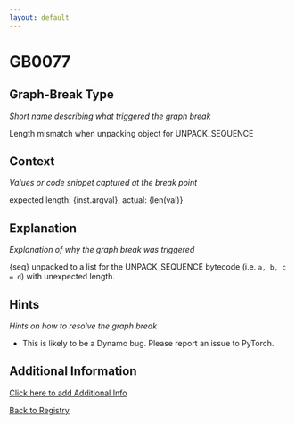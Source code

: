 ```yaml
---
layout: default
---
```

# GB0077

## Graph-Break Type
*Short name describing what triggered the graph break*

Length mismatch when unpacking object for UNPACK_SEQUENCE

## Context
*Values or code snippet captured at the break point*

expected length: {inst.argval}, actual: {len(val)}

## Explanation
*Explanation of why the graph break was triggered*

{seq} unpacked to a list for the UNPACK_SEQUENCE bytecode (i.e. `a, b, c = d`) with unexpected length.

## Hints
*Hints on how to resolve the graph break*

- This is likely to be a Dynamo bug. Please report an issue to PyTorch.


## Additional Information

<!-- ADDITIONAL INFORMATION START - Add custom information below this line -->

<!-- ADDITIONAL INFORMATION END -->


[Click here to add Additional Info](https://github.com/meta-pytorch/compile-graph-break-site/edit/main/docs/gb/gb0077.md)

[Back to Registry](../index.html)
